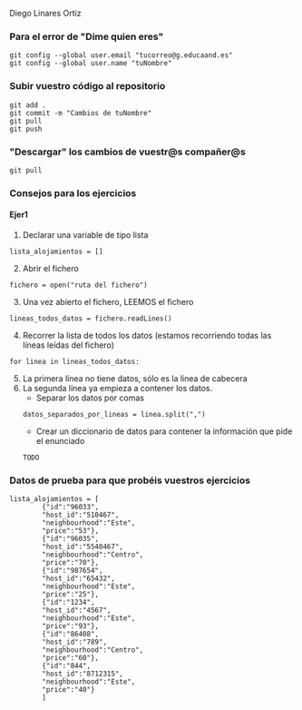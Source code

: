 Diego Linares Ortiz

### Para el error de "Dime quien eres"
```bash:
git config --global user.email "tucorreo@g.educaand.es"
git config --global user.name "tuNombre"
```

### Subir vuestro código al repositorio
```bash:
git add .
git commit -m "Cambios de tuNombre"
git pull
git push
```

### "Descargar" los cambios de vuestr@s compañer@s
```bash:
git pull
```

### Consejos para los ejercicios

#### Ejer1

1. Declarar una variable de tipo lista
```Python:
lista_alojamientos = []
```
2. Abrir el fichero
```Python:
fichero = open("ruta del fichero")
```
3. Una vez abierto el fichero, LEEMOS el fichero
```Python:
lineas_todos_datos = fichero.readLines()
```
4. Recorrer la lista de todos los datos (estamos recorriendo todas las líneas leídas del fichero)
```Python:
for linea in lineas_todos_datos:
```
5. La primera línea no tiene datos, sólo es la línea de cabecera
6. La segunda línea ya empieza a contener los datos.
    - Separar los datos por comas
    ```Python:
    datos_separados_por_lineas = linea.split(",")
    ```
    - Crear un diccionario de datos para contener la información que pide el enunciado
    ```Python:
    TODO
    ```
### Datos de prueba para que probéis vuestros ejercicios

```Python:
lista_alojamientos = [
        {"id":"96033",
        "host_id":"510467",
        "neighbourhood":"Este",
        "price":"53"},
        {"id":"96035",
        "host_id":"5540467",
        "neighbourhood":"Centro",
        "price":"70"},
        {"id":"987654",
        "host_id":"65432",
        "neighbourhood":"Este",
        "price":"25"},
        {"id":"1234",
        "host_id":"4567",
        "neighbourhood":"Este",
        "price":"93"},
        {"id":"86408",
        "host_id":"789",
        "neighbourhood":"Centro",
        "price":"60"},
        {"id":"844",
        "host_id":"8712315",
        "neighbourhood":"Este",
        "price":"40"}
        ]
```
    

